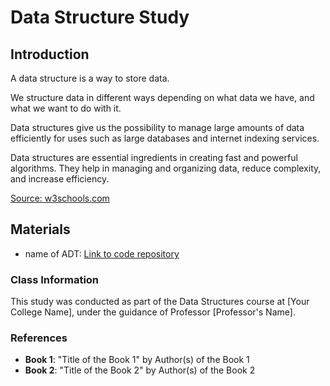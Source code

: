 # Data Structure Study

## Introduction
A data structure is a way to store data.

We structure data in different ways depending on what data we have, and what we want to do with it.

Data structures give us the possibility to manage large amounts of data efficiently for uses such as large databases and internet indexing services.

Data structures are essential ingredients in creating fast and powerful algorithms. They help in managing and organizing data, reduce complexity, and increase efficiency.

[Source: w3schools.com]([https://www.w3schools.com](https://www.w3schools.com/dsa/dsa_intro.php))

## Materials
- name of ADT: [Link to code repository](your-code-repository-link)

### Class Information
This study was conducted as part of the Data Structures course at [Your College Name], under the guidance of Professor [Professor's Name].

### References
- **Book 1**: "Title of the Book 1" by Author(s) of the Book 1
- **Book 2**: "Title of the Book 2" by Author(s) of the Book 2


